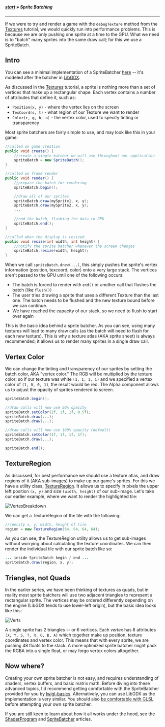 ##### [start](https://github.com/mattdesl/lwjgl-basics/wiki) » Sprite Batching
***

If we were to try and render a game with the `debugTexture` method from the [Textures](Textures) tutorial, we would quickly run into performance problems. This is because we are only pushing one sprite at a time to the GPU. What we need is to "batch" many sprites into the same draw call; for this we use a SpriteBatch.

## Intro

You can see a minimal implementation of a SpriteBatcher [here](https://github.com/mattdesl/lwjgl-basics/blob/master/src/mdesl/graphics/SpriteBatch.java) -- it's modeled after the batcher in [LibGDX](http://libgdx.badlogicgames.com/).

As discussed in the [Textures](Textures) tutorial, a sprite is nothing more than a set of vertices that make up a rectangular shape. Each vertex contains a number of attributes that define it, such as:

- `Position(x, y)` - where the vertex lies on the screen 
- `TexCoord(s, t)` - what region of our Texture we want to render
- `Color(r, g, b, a)` - the vertex color, used to specify tinting or transparency

Most sprite batchers are fairly simple to use, and may look like this in your game:

```java
//called on game creation
public void create() {
    //create a single batcher we will use throughout our application
    spriteBatch = new SpriteBatch();
}

//called on frame render
public void render() {
    //prepare the batch for rendering
    spriteBatch.begin(); 

    //draw all of our sprites
    spriteBatch.draw(mySprite1, x, y);
    spriteBatch.draw(mySprite2, x, y);
    ...

    //end the batch, flushing the data to GPU
    spriteBatch.end();
}

//called when the display is resized
public void resize(int width, int height) {
    //notify the sprite batcher whenever the screen changes 
    spriteBatch.resize(width, height);
}
```

When we call `spriteBatch.draw(...)`, this simply pushes the sprite's vertex information (position, texcoord, color) onto a very large stack. The vertices aren't passed to the GPU until one of the following occurs:

- The batch is forced to render with `end()` or another call that flushes the batch (like `flush()`)
- The user tries drawing a sprite that uses a different Texture than the last one. The batch needs to be flushed and the new texture bound before we can continue.
- We have reached the capacity of our stack, so we need to flush to start over again

This is the basic idea behind a sprite batcher. As you can see, using many textures will lead to many draw calls (as the batch will need to flush for each new texture). This is why a texture atlas (AKA sprite sheet) is always recommended; it allows us to render many sprites in a single draw call.

## Vertex Color

We can change the tinting and transparency of our sprites by setting the batch color, AKA "vertex color." The RGB will be multiplied by the texture color; so if our texture was white `(1, 1, 1, 1)` and we specified a vertex color of `(1, 0, 0, 1)`, the result would be red. The Alpha component allows us to adjust the opacity of sprites rendered to screen.

```java
spriteBatch.begin();

//draw calls will now use 50% opacity
spriteBatch.setColor(1f, 1f, 1f, 0.5f);
spriteBatch.draw(...);
spriteBatch.draw(...);

//draw calls will now use 100% opacity (default)
spriteBatch.setColor(1f, 1f, 1f, 1f);
spriteBatch.draw(...);

spriteBatch.end();
```

## TextureRegion

As discussed, for best performance we should use a texture atlas, and draw regions of it (AKA sub-images) to make up our game's sprites. For this we have a utility class, [TextureRegion](https://github.com/mattdesl/lwjgl-basics/blob/master/src/mdesl/graphics/TextureRegion.java). It allows us to specify in pixels the upper left position `(x, y)` and size `(width, height)` of our sub-image. Let's take our earlier example, where we want to render the highlighted tile:

![VertexBreakdown](http://i.imgur.com/nwXUM.png)

We can get a TextureRegion of the tile with the following:
```java
//specify x, y, width, height of tile
region = new TextureRegion(64, 64, 64, 64);
```

As you can see, the TextureRegion utility allows us to get sub-images without worrying about calculating the texture coordinates. We can then render the individual tile with our sprite batch like so:
```java
... inside SpriteBatch begin / end ...
spriteBatch.draw(region, x, y);
```

## Triangles, not Quads

In the earlier series, we have been thinking of textures as quads, but in reality most sprite batchers will use two adjacent triangles to represent a rectangular sprite. The vertices may be ordered differently depending on the engine (LibGDX tends to use lower-left origin), but the basic idea looks like this:

![Verts](http://i.imgur.com/5dOga.png)

A single sprite has 2 triangles -- or 6 vertices. Each *vertex* has 8 attributes `(X, Y, S, T, R, G, B, A)` which together make up position, texture coordinates and vertex color. This means that with every sprite, we are pushing 48 floats to the stack. A more optimized sprite batcher might pack the RGBA into a single float, or may forgo vertex colors altogether.

## Now where?

Creating your own sprite batcher is not easy, and requires understanding of shaders, vertex buffers, and basic matrix math. Before diving into these advanced topics, I'd recommend getting comfortable with the SpriteBatcher provided for you by [lwjgl-basics](https://github.com/mattdesl/lwjgl-basics). Alternatively, you can use LibGDX as the implementation is very similar. You should also [be comfortable with GLSL](Shaders) before attempting your own sprite batcher.

If you are still keen to learn about how it all works under the hood, see the [ShaderProgram](ShaderProgram-Utility) and [SpriteBatcher](SpriteBatch) articles.